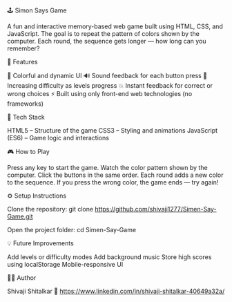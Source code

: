🕹️ Simon Says Game

A fun and interactive memory-based web game built using HTML, CSS, and JavaScript.
The goal is to repeat the pattern of colors shown by the computer. Each round, the sequence gets longer — how long can you remember?

🚀 Features

🎨 Colorful and dynamic UI
🔊 Sound feedback for each button press
🧠 Increasing difficulty as levels progress
💥 Instant feedback for correct or wrong choices
⚡ Built using only front-end web technologies (no frameworks)

🧩 Tech Stack

HTML5 – Structure of the game
CSS3 – Styling and animations
JavaScript (ES6) – Game logic and interactions

🎮 How to Play

Press any key to start the game.
Watch the color pattern shown by the computer.
Click the buttons in the same order.
Each round adds a new color to the sequence.
If you press the wrong color, the game ends — try again!

⚙️ Setup Instructions

Clone the repository:
git clone https://github.com/shivaji1277/Simen-Say-Game.git

Open the project folder:
cd Simen-Say-Game

💡 Future Improvements

Add levels or difficulty modes
Add background music
Store high scores using localStorage
Mobile-responsive UI

👨‍💻 Author

Shivaji Shitalkar
🔗 https://www.linkedin.com/in/shivaji-shitalkar-40649a32a/
